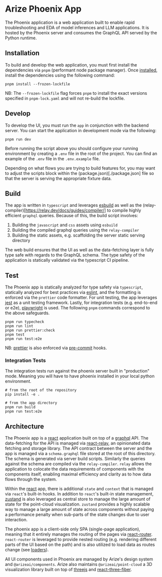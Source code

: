 # Arize Phoenix App

The Phoenix application is a web application built to enable rapid troubleshooting and EDA of model inferences and LLM applications. It is hosted by the Phoenix server and consumes the GraphQL API served by the Python runtime.

## Installation

To build and develop the web application, you must first install the dependencies via `pnpm` (performant node package manager). Once [installed](https://pnpm.io/installation), install the dependencies using the following command:

```shell
pnpm install --frozen-lockfile
```

NB: The `--frozen-lockfile` flag forces `pnpm` to install the exact versions specified in `pnpm-lock.yaml` and will not re-build the lockfile.

## Develop

To develop the UI, you must run the `app` in conjunction with the backend server. You can start the application in development mode via the following:

```
pnpm run dev
```

Before running the script above you should configure your running environment by creating a `.env` file in the root of the project. You can find an example of the `.env` file in the `.env.example` file.

Depending on what flows you are trying to build features for, you may want to adjust the scripts block within the (package.json)[./package.json] file so that the server is serving the appropriate fixture data.

## Build

The app is written in `typescript` and leverages [esbuild](https://esbuild.github.io/) as well as the (relay-compiler)[https://relay.dev/docs/guides/compiler/] to compile highly efficient `graphql` queries. Because of this, the build script involves:

1. Building the `javascript` and `css` assets using `esbuild`
2. Building the compiled graphql queries using the `relay-compiler`
3. Building the static assets, e.g. scaffolding the server static serving directory

The web build ensures that the UI as well as the data-fetching layer is fully type safe with regards to the GraphQL schema. The type safety of the application is statically validated via the typescript CI pipeline.

## Test

The Phoenix app is statically analyzed for type safety via `typescript`, statically analyzed for best practices via [eslint](https://eslint.org/), and the formatting is enforced via the `prettier` code formatter. For unit testing, the app leverages [jest](https://jestjs.io/) as a unit testing framework. Lastly, for integration tests (e.g. end-to-end or e2e), [playwright](playwright.dev) is used. The following `pnpm` commands correspond to the above safeguards.

```shell
pnpm run typecheck
pnpm run lint
pnpm run prettier:check
pnpm test
pnpm run test:e2e
```

NB: [prettier](https://prettier.io/) is also enforced via [pre-commit](https://pre-commit.com/) hooks.

### Integration Tests

The integration tests run against the phoenix server built in "production" mode. Meaning you will have to have phoenix installed in your local python environment.

```shell
# from the root of the repository
pip install -e .

# from the app directory
pnpm run build
pnpm run test:e2e
```

## Architecture

The Phoenix app is a [react](https://react.dev) application built on top of a [graphql](https://graphql.org) API. The data-fetching for the API is managed via [react-relay](https://relay.dev/), an opinionated data fetching and storage library. The API contract between the server and the app is managed via a `schema.graphql` file stored at the root of this directory. The schema is generated via server build scripts. Similarly the queries against the schema are compiled via the `relay-compiler`. `relay` allows the application to colocate the data requirements of components with the components itself, enabling maximal efficiency and clarity as to how data flows through the system.

Within the [react](https://react.dev) app, there is additional `state` and `context` that is managed via `react`'s built-in hooks. In addition to `react`'s built-in state management, [zustand](https://github.com/pmndrs/zustand) is also leveraged as central store to manage the large amount of state for the point-cloud visualization. `zustand` provides a highly scalable way to manage a large amount of state across components without paying a performance penalty when sub-parts of the state changes due to user interaction.

The phoenix app is a client-side only SPA (single-page application), meaning that it entirely manages the routing of the pages via [react-router](https://reactrouter.com/en/main). `react-router` is leveraged to provide nested routing (e.g. rendering different parts of the UI based on the path) and is also utilized to load data as routes change (see [loaders](https://reactrouter.com/en/main/route/loader)).

All UI components used in Phoenix are managed by Arize's design system and `@arizeai/components`. Arize also maintains `@arizeai/point-cloud` a 3D visualization library built on top of [threejs](https://threejs.org/) and [react-three-fiber](https://docs.pmnd.rs/react-three-fiber/getting-started/introduction).
